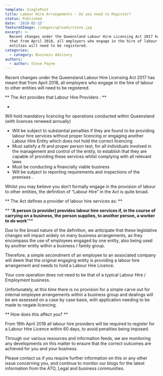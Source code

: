 ```yaml
---
template: SinglePost
title: Labour Hire Arrangements – Do you need to Register?
status: Published
date: '2018-02-15'
featuredImage: /images/uploads/steve.jpg
excerpt: >-
  Recent changes under the Queensland Labour Hire Licensing Act 2017 has meant
  that from April 2018, all employers who engage in the hire of labour to other
  entities will need to be registered.
categories:
  - category: Business Advisory
authors:
  - author: Steve Payne
---
```

Recent changes under the Queensland Labour Hire Licensing Act 2017 has meant that from April 2018, all employers who engage in the hire of labour to other entities will need to be registered.

**The Act provides that Labour Hire Providers :**

* Will hold mandatory licencing for operations conducted within Queensland (with licences renewed annually)
* Will be subject to substantial penalties if they are found to be providing labour hire services without proper licencing or engaging another Labour Hire Entity which does not hold the correct licencing
* Must satisfy a fit and proper person test, for all individuals involved in the management and control of the entity, to establish that they are capable of providing these services whilst complying with all relevant laws
* Must be conducting a financially viable business
* Will be subject to reporting requirements and inspections of the premises.

Whilst you may believe you don’t formally engage in the provision of labour to other entities, the definition of “Labour Hire” in the Act is quite broad.

**The Act defines a provider of labour hire services as:**

**“**A person (a provider) provides labour hire services if, in the course of carrying on a business, the person supplies, to another person, a worker to do work**”**

Due to the broad nature of the definition, we anticipate that these legislative changes will impact widely on many business arrangements, as they encompass the use of employees engaged by one entity, also being used by another entity within a business / family group.

Therefore, a simple secondment of an employee to an associated company will deem that the original engaging entity is providing a labour hire arrangement and needs to hold a Labour Hire Licence.

Your core operation does not need to be that of a typical Labour Hire / Employment business.

Unfortunately, at this time there is no provision for a simple carve out for internal employee arrangements within a business group and dealings will be are assessed on a case by case basis, with application needing to be made to negate licencing.

**How does this affect you?**

From 16th April 2018 all labour hire providers will be required to register for a Labour Hire Licence within 60 days, to avoid penalties being imposed.

Through our various resources and information feeds, we are monitoring any developments on this matter to ensure that the correct outcomes are achieved for you and your business.

Please contact us if you require further information on this or any other issue concerning you, and continue to monitor our blogs for the latest information from the ATO, Legal and business communities.
